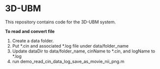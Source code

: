 # 3D-UBM
 This repository contains code for the 3D-UBM system.

**To read and convert file**
 <ol>
 <li> Create a data folder.</li>
 <li> Put *.cin and associated *.log file under data/folder_name</li>
 <li> Update dataDir to data/folder_name, cinName to *.cin, and logName to *.log</li>
 <li> run demo_read_cin_data_log_save_as_movie_nii_png.m</li>
 </ol>

